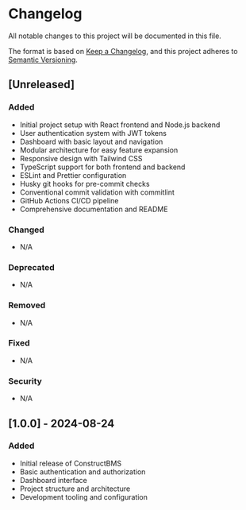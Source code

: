 # Changelog

All notable changes to this project will be documented in this file.

The format is based on [Keep a Changelog](https://keepachangelog.com/en/1.0.0/), and this project
adheres to [Semantic Versioning](https://semver.org/spec/v2.0.0.html).

## [Unreleased]

### Added

- Initial project setup with React frontend and Node.js backend
- User authentication system with JWT tokens
- Dashboard with basic layout and navigation
- Modular architecture for easy feature expansion
- Responsive design with Tailwind CSS
- TypeScript support for both frontend and backend
- ESLint and Prettier configuration
- Husky git hooks for pre-commit checks
- Conventional commit validation with commitlint
- GitHub Actions CI/CD pipeline
- Comprehensive documentation and README

### Changed

- N/A

### Deprecated

- N/A

### Removed

- N/A

### Fixed

- N/A

### Security

- N/A

## [1.0.0] - 2024-08-24

### Added

- Initial release of ConstructBMS
- Basic authentication and authorization
- Dashboard interface
- Project structure and architecture
- Development tooling and configuration
